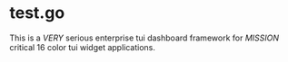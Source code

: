 # test.go

This is a *VERY* serious enterprise tui dashboard framework for *MISSION* critical 16 color tui widget applications.
